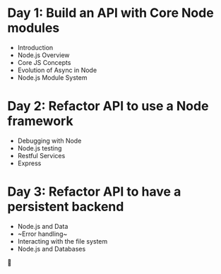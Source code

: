 # Day 1: Build an API with Core Node modules

- Introduction
- Node.js Overview
- Core JS Concepts
- Evolution of Async in Node
- Node.js Module System

# Day 2: Refactor API to use a Node framework

- Debugging with Node
- Node.js testing
- Restful Services
- Express

# Day 3: Refactor API to have a persistent backend

- Node.js and Data
- ~Error handling~
- Interacting with the file system
- Node.js and Databases

👀